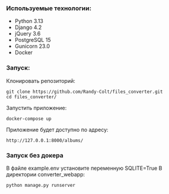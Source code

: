 ### Используемые технологии:

- Python 3.13
- Django 4.2
- jQuery 3.6
- PostgreSQL 15
- Gunicorn 23.0
- Docker

### Запуск:
Клонировать репозиторий:
```
git clone https://github.com/Randy-Colt/files_converter.git
cd files_converter/
```
Запустить приложение:
```
docker-compose up
```

Приложение будет доступно по адресу:
```
http://127.0.0.1:8000/albums/
```

### Запуск без докера
В файле example.env установите переменную SQLITE=True
В директории converter_webapp:
```
python manage.py runserver
```

